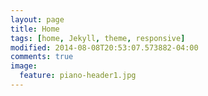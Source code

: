 ```yaml
---
layout: page
title: Home
tags: [home, Jekyll, theme, responsive]
modified: 2014-08-08T20:53:07.573882-04:00
comments: true
image:
  feature: piano-header1.jpg
---
```

